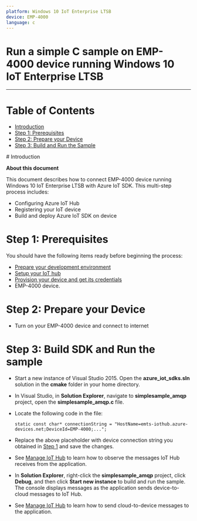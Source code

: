 ---platform: Windows 10 IoT Enterprise LTSBdevice: EMP-4000language: c---Run a simple C sample on EMP-4000 device running Windows 10 IoT Enterprise LTSB===---# Table of Contents-   [Introduction](#Introduction)-   [Step 1: Prerequisites](#Prerequisites)-   [Step 2: Prepare your Device](#PrepareDevice)-   [Step 3: Build and Run the Sample](#Build)<a name="Introduction"/># Introduction**About this document**This document describes how to connect EMP-4000 device running Windows 10 IoT Enterprise LTSB with Azure IoT SDK. This multi-step process includes:-   Configuring Azure IoT Hub-   Registering your IoT device-   Build and deploy Azure IoT SDK on device<a name="Prerequisites"></a># Step 1: PrerequisitesYou should have the following items ready before beginning the process:-   [Prepare your development environment][setup-devbox-windows]-   [Setup your IoT hub][lnk-setup-iot-hub]-   [Provision your device and get its credentials][lnk-manage-iot-hub]-   EMP-4000 device.<a name="PrepareDevice"></a># Step 2: Prepare your Device-   Turn on your EMP-4000 device and connect to internet<a name="Build"></a># Step 3: Build SDK and Run the sample-   Start a new instance of Visual Studio 2015. Open the **azure_iot_sdks.sln** solution in the **cmake** folder in your home directory.-   In Visual Studio, in **Solution Explorer**, navigate to **simplesample_amqp** project, open the **simplesample_amqp.c** file.-   Locate the following code in the file:        static const char* connectionString = "HostName=emts-iothub.azure-devices.net;DeviceId=EMP-4000;...";-   Replace the above placeholder with device connection string you obtained in [Step 1](#Step-1:-Prerequisites) and save the changes.-   See [Manage IoT Hub][lnk-manage-iot-hub] to learn how to observe the messages IoT Hub receives from the application.-   In **Solution Explorer**, right-click the **simplesample_amqp** project, click **Debug**, and then click **Start new instance** to build and run the sample. The console displays messages as the application sends device-to-cloud messages to IoT Hub.-   See [Manage IoT Hub][lnk-manage-iot-hub] to learn how to send cloud-to-device messages to the application.[setup-devbox-windows]: https://github.com/Azure/azure-iot-sdk-c/blob/master/doc/devbox_setup.md[lnk-setup-iot-hub]: ../setup_iothub.md[lnk-manage-iot-hub]: ../manage_iot_hub.md